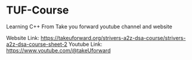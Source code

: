 # TUF-Course
Learning C++ From Take you forward youtube channel and website 


Website Link: https://takeuforward.org/strivers-a2z-dsa-course/strivers-a2z-dsa-course-sheet-2
Youtube Link: https://www.youtube.com/@takeUforward
